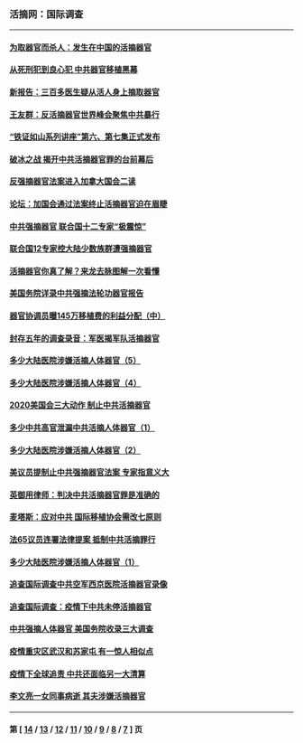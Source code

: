 ### 活摘网：国际调查
---
#### [为取器官而杀人：发生在中国的活摘器官](../../pages/nf5947/n13794731.md?08050430) 
#### [从死刑犯到良心犯 中共器官移植黑幕](../../pages/nf5947/n13764669.md?08050430) 
#### [新报告：三百多医生疑从活人身上摘取器官](../../pages/nf5947/n13703044.md?08050430) 
#### [王友群：反活摘器官世界峰会聚焦中共暴行](../../pages/nf5947/n13250738.md?08050430) 
#### [“铁证如山系列讲座”第六、第七集正式发布](../../pages/nf5947/n13106287.md?08050430) 
#### [破冰之战 揭开中共活摘器官罪的台前幕后](../../pages/nf5947/n13082457.md?08050430) 
#### [反强摘器官法案进入加拿大国会二读](../../pages/nf5947/n13033450.md?08050430) 
#### [论坛：加国会通过法案终止活摘器官迫在眉睫](../../pages/nf5947/n13029839.md?08050430) 
#### [中共强摘器官 联合国十二专家“极震惊”](../../pages/nf5947/n13024313.md?08050430) 
#### [联合国12专家控大陆少数族群遭强摘器官](../../pages/nf5947/n13023877.md?08050430) 
#### [活摘器官你真了解？来龙去脉图解一次看懂](../../pages/nf5947/n13013820.md?08050430) 
#### [美国务院详录中共强摘法轮功器官报告](../../pages/nf5947/n12944519.md?08050430) 
#### [器官协调员曝145万移植费的利益分配（中）](../../pages/nf5947/n12894547.md?08050430) 
#### [封存五年的调查录音：军医揭军队活摘器官](../../pages/nf5947/n12798692.md?08050430) 
#### [多少大陆医院涉嫌活摘人体器官（5）](../../pages/nf5947/n12768383.md?08050430) 
#### [多少大陆医院涉嫌活摘人体器官（4）](../../pages/nf5947/n12664434.md?08050430) 
#### [2020美国会三大动作 制止中共活摘器官](../../pages/nf5947/n12682004.md?08050430) 
#### [多少中共高官泄漏中共活摘人体器官（1）](../../pages/nf5947/n12671234.md?08050430) 
#### [多少大陆医院涉嫌活摘人体器官（2）](../../pages/nf5947/n12655589.md?08050430) 
#### [美议员提制止中共强摘器官法案 专家指意义大](../../pages/nf5947/n12630561.md?08050430) 
#### [英御用律师：判决中共活摘器官罪是准确的](../../pages/nf5947/n12580740.md?08050430) 
#### [麦塔斯：应对中共 国际移植协会需改七原则](../../pages/nf5947/n12514711.md?08050430) 
#### [法65议员连署法律提案 抵制中共活摘罪行](../../pages/nf5947/n12437047.md?08050430) 
#### [多少大陆医院涉嫌活摘人体器官（1）](../../pages/nf5947/n12414284.md?08050430) 
#### [追查国际调查中共空军西京医院活摘器官录像](../../pages/nf5947/n12348837.md?08050430) 
#### [追查国际调查：疫情下中共未停活摘器官](../../pages/nf5947/n12273415.md?08050430) 
#### [中共强摘人体器官 美国务院收录三大调查](../../pages/nf5947/n12181488.md?08050430) 
#### [疫情重灾区武汉和苏家屯 有一惊人相似点](../../pages/nf5947/n12150824.md?08050430) 
#### [疫情下全球追责 中共还面临另一大清算](../../pages/nf5947/n12070397.md?08050430) 
#### [李文亮一女同事病逝 其夫涉嫌活摘器官](../../pages/nf5947/n11957882.md?08050430) 

---
#### 第 [ [14](./14.md?08050430) / [13](./13.md?08050430) / [12](./12.md?08050430) / [11](./11.md?08050430) / [10](./10.md?08050430) / [9](./9.md?08050430) / [8](./8.md?08050430) / [7](./7.md?08050430) ] 页
